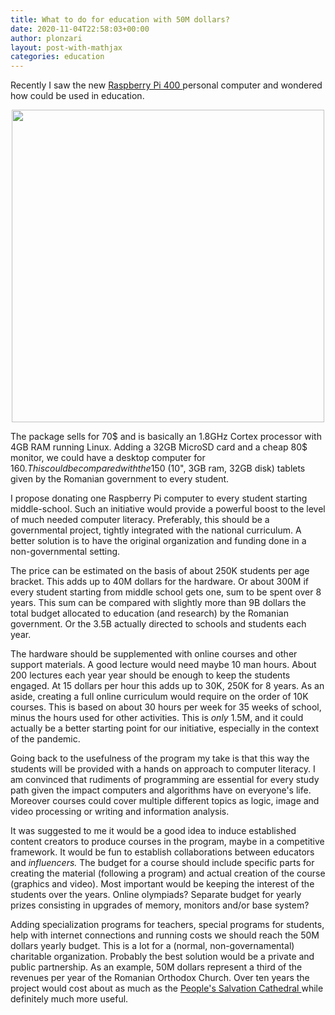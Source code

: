 ```yaml
---
title: What to do for education with 50M dollars?
date: 2020-11-04T22:58:03+00:00
author: plonzari
layout: post-with-mathjax
categories: education
---
```


Recently I saw the new <a href="https://www.raspberrypi.org/products/raspberry-pi-400/?resellerType=home"> 
Raspberry Pi 400 </a> personal computer and wondered how could be used in education.

<!--more-->

<div style="text-align: center">
<a href="https://www.raspberrypi.org/products/raspberry-pi-400/?resellerType=home"> 
<img src="{{ site.baseurl }}/assets/images/RaspberryPi400.webp" width="500" /></a>
</div>

The package sells for 70$ and is basically an 1.8GHz Cortex processor with 4GB RAM running Linux. 
Adding a 32GB MicroSD card and a cheap 80$  monitor, we could have a desktop computer for  160$. 
This could be compared with the 150$ (10", 3GB ram, 32GB disk) tablets given by the Romanian government to every student.

I propose donating one Raspberry Pi computer to every student starting middle-school. Such an initiative 
would provide a powerful boost to the level of much needed computer literacy. Preferably, this should be a 
governmental project, tightly integrated with the national curriculum. A better solution is 
to have the original organization and funding done in a non-governmental setting.

The price can be estimated on the basis of  about 250K students per age bracket. This adds up to 40M dollars for the 
hardware. Or about 300M if every student starting from middle school gets one, sum to be spent over 8 years. 
This sum can be compared with slightly more than 9B dollars the total budget allocated to education (and research) 
by the Romanian government. Or the 3.5B actually directed to schools and students each year.

The hardware should be supplemented with online courses and other support materials. 
A good lecture would need maybe 10 man hours. About 200 lectures each year year should be enough to keep the 
students engaged. At 15 dollars per hour this adds up to 30K, 250K for 8 years. As an aside, creating a full 
online curriculum would require on the order of 10K courses. This is based on about 30 hours per week for 
35 weeks of school, minus the hours used for other activities. 
This is <em> only </em> 1.5M, and it could actually be a better starting point for our initiative, 
especially in the context of the pandemic.

Going back to the usefulness of the program my take is that this way the students will be  provided 
with  a hands on approach to computer literacy. I am convinced that rudiments of programming are essential for every
study path given the impact computers and algorithms have on everyone's life. Moreover courses could cover multiple
different topics as logic, image and video processing or writing and information analysis. 

It was suggested to me it would be a good idea to induce established content creators to produce courses in the program,
maybe in a competitive framework. It would be fun to establish collaborations between educators and 
<em> influencers. </em> The budget for a course should include specific parts for creating the material 
(following a program) and actual creation of the course (graphics and video). 
Most important would be keeping the interest of the students over the years. Online olympiads? Separate budget for yearly
prizes consisting in upgrades of memory, monitors and/or base system?

Adding specialization programs for teachers, special programs for students, help with internet connections and
 running costs we should reach the 50M dollars yearly budget. This is a lot for a (normal, non-governamental) 
 charitable organization. Probably the best solution would be a private and public partnership. 
  As an example, 50M dollars represent a third of the revenues per year of the Romanian Orthodox Church. 
  Over ten years the project
  would cost about as much as the  <a href="https://en.wikipedia.org/wiki/People%27s_Salvation_Cathedral"> 
  People's Salvation Cathedral </a> while definitely much more useful.










